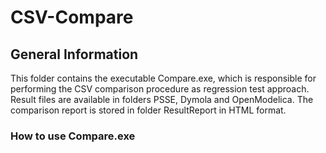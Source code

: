 # CSV-Compare

## General Information
This folder contains the executable Compare.exe, which is responsible for performing the CSV comparison procedure as regression test approach. Result files are available in folders PSSE, Dymola and OpenModelica. The comparison report is stored in folder ResultReport in HTML format.

### How to use Compare.exe